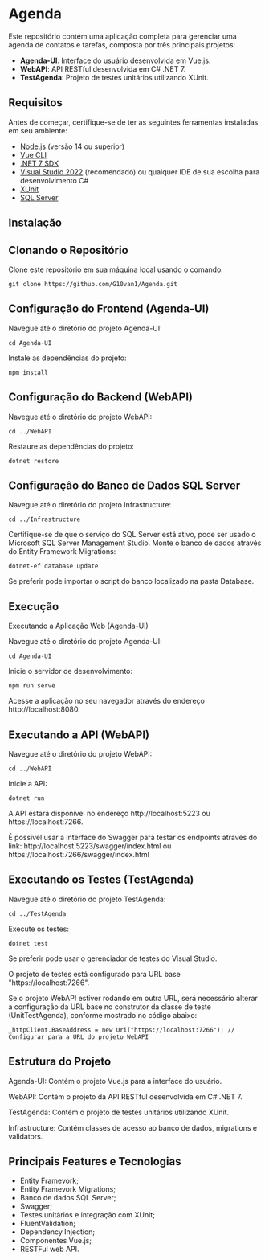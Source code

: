 # Agenda

Este repositório contém uma aplicação completa para gerenciar uma agenda de contatos e tarefas, composta por três principais projetos:

- **Agenda-UI**: Interface do usuário desenvolvida em Vue.js.
- **WebAPI**: API RESTful desenvolvida em C# .NET 7.
- **TestAgenda**: Projeto de testes unitários utilizando XUnit.

## Requisitos

Antes de começar, certifique-se de ter as seguintes ferramentas instaladas em seu ambiente:

- [Node.js](https://nodejs.org/) (versão 14 ou superior)
- [Vue CLI](https://cli.vuejs.org/)
- [.NET 7 SDK](https://dotnet.microsoft.com/download/dotnet/7.0)
- [Visual Studio 2022](https://visualstudio.microsoft.com/) (recomendado) ou qualquer IDE de sua escolha para desenvolvimento C#
- [XUnit](https://xunit.net/)
- [SQL Server](https://www.microsoft.com/pt-br/sql-server/sql-server-downloads)

## Instalação

## Clonando o Repositório

Clone este repositório em sua máquina local usando o comando:

```
git clone https://github.com/G10van1/Agenda.git
```
## Configuração do Frontend (Agenda-UI)
Navegue até o diretório do projeto Agenda-UI:

```
cd Agenda-UI
```
Instale as dependências do projeto:

```
npm install
```

## Configuração do Backend (WebAPI)

Navegue até o diretório do projeto WebAPI:

```
cd ../WebAPI
```
Restaure as dependências do projeto:

```
dotnet restore
```

## Configuraçâo do Banco de Dados SQL Server

Navegue até o diretório do projeto Infrastructure:

```
cd ../Infrastructure
```
Certifique-se de que o serviço do SQL Server está ativo, pode ser usado o Microsoft SQL Server Management Studio.
Monte o banco de dados através do Entity Framework Migrations:

```
dotnet-ef database update
```
Se preferir pode importar o script do banco localizado na pasta Database.

## Execução

Executando a Aplicação Web (Agenda-UI)

Navegue até o diretório do projeto Agenda-UI:

```
cd Agenda-UI
```

Inicie o servidor de desenvolvimento:

```
npm run serve
```

Acesse a aplicação no seu navegador através do endereço http://localhost:8080.

## Executando a API (WebAPI)

Navegue até o diretório do projeto WebAPI:


```
cd ../WebAPI
```

Inicie a API:

```
dotnet run
```

A API estará disponível no endereço http://localhost:5223 ou https://localhost:7266.

É possível usar a interface do Swagger para testar os endpoints através do link:
http://localhost:5223/swagger/index.html ou
https://localhost:7266/swagger/index.html

## Executando os Testes (TestAgenda)

Navegue até o diretório do projeto TestAgenda:

```
cd ../TestAgenda
```
Execute os testes:
```
dotnet test
```
Se preferir pode usar o gerenciador de testes do Visual Studio.

O projeto de testes está configurado para URL base "https://localhost:7266".

Se o projeto WebAPI estiver rodando em outra URL, será necessário alterar a configuração da URL base no construtor da classe de teste (UnitTestAgenda), conforme mostrado no código abaixo:

```
_httpClient.BaseAddress = new Uri("https://localhost:7266"); // Configurar para a URL do projeto WebAPI
```

## Estrutura do Projeto

Agenda-UI: Contém o projeto Vue.js para a interface do usuário.

WebAPI: Contém o projeto da API RESTful desenvolvida em C# .NET 7.

TestAgenda: Contém o projeto de testes unitários utilizando XUnit.

Infrastructure: Contém classes de acesso ao banco de dados, migrations e validators.

## Principais Features e Tecnologias
- Entity Framevork;
- Entity Framevork Migrations;
- Banco de dados SQL Server;
- Swagger;
- Testes unitários e integração com XUnit;
- FluentValidation;
- Dependency Injection;
- Componentes Vue.js;
- RESTFul web API.
